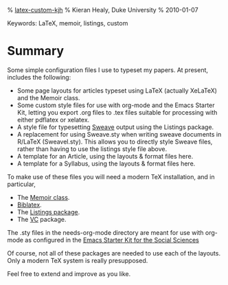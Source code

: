 % [latex-custom-kjh](http://kjhealy.github.com/latex-custom-kjh)
% Kieran Healy, Duke University
% 2010-01-07

Keywords:		LaTeX, memoir, listings, custom

# Summary #

Some simple configuration files I use to typeset my papers. At present, includes the following: 

* 	Some page layouts for articles typeset using LaTeX (actually XeLaTeX) and the Memoir class.
*	Some custom style files for use with org-mode and the Emacs Starter Kit, letting you export .org files to .tex files suitable for processing with either pdflatex or xelatex. 
*	A style file for typesetting [Sweave](http://en.wikipedia.org/wiki/Sweave) output using the Listings package.
*	A replacement for using Sweave.sty when writing sweave documents in R/LaTeX (Sweavel.sty). This allows you to directly style Sweave files, rather than having to use the listings style file above.
*	A template for an Article, using the layouts & format files here.
*	A template for a Syllabus, using the layouts & format files here.    

To make use of these files you will need a modern TeX installation, and in particular, 

*	The [Memoir class](http://www.ctan.org/tex-archive/macros/latex/contrib/memoir/).
*	[Biblatex](http://www.ctan.org/tex-archive/help/Catalogue/entries/biblatex.html). 
*	The [Listings package](http://www.ctan.org/tex-archive/macros/latex/contrib/listings/).
*	The [VC](http://www.ctan.org/tex-archive/help/Catalogue/entries/vc.html) package. 

The .sty files in the needs-org-mode directory are meant for use with org-mode as configured in the [Emacs Starter Kit for the Social Sciences](http://kjhealy.github.com/emacs-starter-kit/)

Of course, not all of these packages are needed to use each of the layouts. Only a modern TeX system is really presupposed.

Feel free to extend and improve as you like. 

